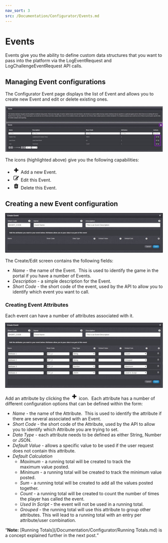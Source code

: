 ```yaml
---
nav_sort: 3
src: /Documentation/Configurator/Events.md
---
```


# Events

Events give you the ability to define custom data structures that you want to pass into the platform via the LogEventRequest and LogChallengeEventRequest API calls.

## Managing Event configurations

The Configurator Event page displays the list of Event and allows you to create new Event and edit or delete existing ones.

![](img/Events/1.jpg)

The icons (highlighted above) give you the following capabilities:

  * ![](/img/fa/plus.png) Add a new Event.
  * ![](/img/fa/edit.png) Edit this Event.
  * ![](/img/fa/trash.png) Delete this Event.

## Creating a new Event configuration

![](img/Events/2.jpg)

The Create/Edit screen contains the following fields:

  * *Name* \- the name of the Event.  This is used to identify the game in the portal if you have a number of Events.
  * *Description* \- a simple description for the Event.
  * *Short Code* - the short code of the event, used by the API to allow you to identify which event you want to call.

### Creating Event Attributes

Each event can have a number of attributes associated with it.

![](img/Events/3.jpg)

Add an attribute by clicking the ![](/img/fa/plus.png) icon.  Each attribute has a number of different configuration options that can be defined within the form:

  * *Name* \- the name of the Attribute.  This is used to identify the attribute if there are several associated with an Event.
  * *Short Code* \- the short code of the Attribute, used by the API to allow you to identify which Attribute you are trying to set.
  * *Data Type* \- each attribute needs to be defined as either String, Number or JSON.
  * *Default Value* \- allows a specific value to be used if the user request does not contain this attribute.
  * *Default Calculation*
    * *Maximum* \- a running total will be created to track the maximum value posted.
    * *Minimum* \- a running total will be created to track the minimum value posted.
    * *Sum* \- a running total will be created to add all the values posted together.
    * *Count* \- a running total will be created to count the number of times the player has called the event.
    * *Used In Script* \- the event will not be used in a running total.
    * *Grouped* \- the running total will use this attribute to group other attributes. This will lead to a running total with an entry per attribute/user combination.

<q>**Note:** [Running Totals](/Documentation/Configurator/Running Totals.md) is a concept explained further in the next post.</q>

